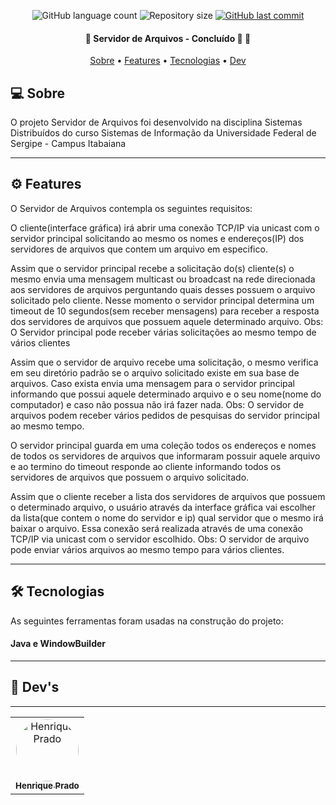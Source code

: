 <p align="center">
  <img alt="GitHub language count" src="https://img.shields.io/github/languages/count/rickweb3/servidor-de-arquivos?color=%2304D361">
  <img alt="Repository size" src="https://img.shields.io/github/repo-size/rickweb3/servidor-de-arquivos">
  <a href="https://github.com/rickweb3/servidor-de-arquivos/commits/master">
    <img alt="GitHub last commit" src="https://img.shields.io/github/last-commit/rickweb3/servidor-de-arquivos">
  </a>
</p>



<h4 align="center"> 
	🚧 Servidor de Arquivos - Concluído 🚀 🚧
</h4>

<p align="center">
 <a href="#-sobre-o-projeto">Sobre</a> •
 <a href="#-features">Features</a> • 
 <a href="#-tecnologias">Tecnologias</a> • 
 <a href="#-dev">Dev</a> 
</p>




## 💻 Sobre

O projeto Servidor de Arquivos foi desenvolvido na disciplina Sistemas Distribuídos do curso Sistemas de Informação da Universidade Federal
de Sergipe - Campus Itabaiana

---




## ⚙️ Features

O Servidor de Arquivos contempla os seguintes requisitos:

O cliente(interface gráfica) irá abrir uma conexão TCP/IP via unicast com o servidor
principal solicitando ao mesmo os nomes e endereços(IP) dos servidores de arquivos que
contem um arquivo em especifico.

Assim que o servidor principal recebe a solicitação do(s) cliente(s) o mesmo envia uma
mensagem multicast ou broadcast na rede direcionada aos servidores de arquivos
perguntando quais desses possuem o arquivo solicitado pelo cliente. Nesse momento o
servidor principal determina um timeout de 10 segundos(sem receber mensagens) para
receber a resposta dos servidores de arquivos que possuem aquele determinado arquivo.
Obs: O Servidor principal pode receber várias solicitações ao mesmo tempo de vários
clientes

Assim que o servidor de arquivo recebe uma solicitação, o mesmo verifica em seu diretório
padrão se o arquivo solicitado existe em sua base de arquivos. Caso exista envia uma
mensagem para o servidor principal informando que possui aquele determinado arquivo e
o seu nome(nome do computador) e caso não possua não irá fazer nada. Obs: O servidor
de arquivos podem receber vários pedidos de pesquisas do servidor principal ao mesmo
tempo.


O servidor principal guarda em uma coleção todos os endereços e nomes de todos os
servidores de arquivos que informaram possuir aquele arquivo e ao termino do timeout
responde ao cliente informando todos os servidores de arquivos que possuem o arquivo
solicitado.


Assim que o cliente receber a lista dos servidores de arquivos que possuem o determinado
arquivo, o usuário através da interface gráfica vai escolher da lista(que contem o nome do
servidor e ip) qual servidor que o mesmo irá baixar o arquivo. Essa conexão será realizada
através de uma conexão TCP/IP via unicast com o servidor escolhido. Obs: O servidor de
arquivo pode enviar vários arquivos ao mesmo tempo para vários clientes.

---



## 🛠 Tecnologias

As seguintes ferramentas foram usadas na construção do projeto:

#### **Java e WindowBuilder** 

---




## 🦸 Dev's
<table>
  <tr>
    <td align="center"><a href="https://github.com/rickweb3"><img style="border-radius: 50%;" src="https://avatars.githubusercontent.com/u/55119449" width="100px;" alt="Henrique Prado"/><br /><sub><b>Henrique Prado</b></sub>
  </tr>

---
